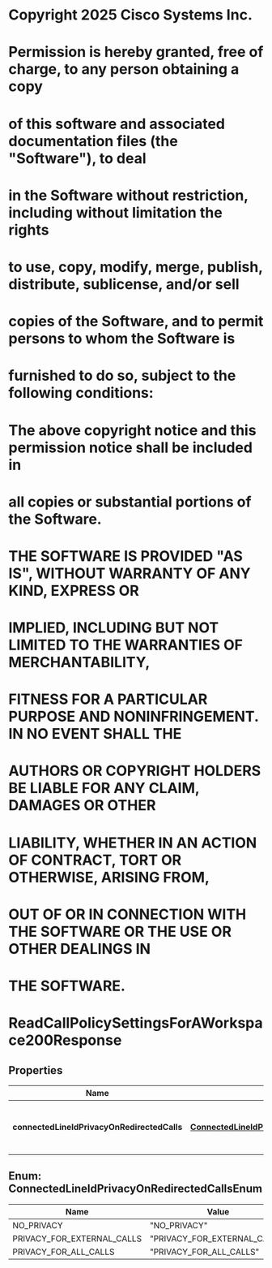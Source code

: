 <!--  Copyright 2025 Cisco Systems Inc.

Permission is hereby granted, free of charge, to any person obtaining a copy
of this software and associated documentation files (the "Software"), to deal
in the Software without restriction, including without limitation the rights
to use, copy, modify, merge, publish, distribute, sublicense, and/or sell
copies of the Software, and to permit persons to whom the Software is
furnished to do so, subject to the following conditions:

The above copyright notice and this permission notice shall be included in
all copies or substantial portions of the Software.

THE SOFTWARE IS PROVIDED "AS IS", WITHOUT WARRANTY OF ANY KIND, EXPRESS OR
IMPLIED, INCLUDING BUT NOT LIMITED TO THE WARRANTIES OF MERCHANTABILITY,
FITNESS FOR A PARTICULAR PURPOSE AND NONINFRINGEMENT. IN NO EVENT SHALL THE
AUTHORS OR COPYRIGHT HOLDERS BE LIABLE FOR ANY CLAIM, DAMAGES OR OTHER
LIABILITY, WHETHER IN AN ACTION OF CONTRACT, TORT OR OTHERWISE, ARISING FROM,
OUT OF OR IN CONNECTION WITH THE SOFTWARE OR THE USE OR OTHER DEALINGS IN
THE SOFTWARE.-->
# Copyright 2025 Cisco Systems Inc.
#
# Permission is hereby granted, free of charge, to any person obtaining a copy
# of this software and associated documentation files (the "Software"), to deal
# in the Software without restriction, including without limitation the rights
# to use, copy, modify, merge, publish, distribute, sublicense, and/or sell
# copies of the Software, and to permit persons to whom the Software is
# furnished to do so, subject to the following conditions:
#
# The above copyright notice and this permission notice shall be included in
# all copies or substantial portions of the Software.
#
# THE SOFTWARE IS PROVIDED "AS IS", WITHOUT WARRANTY OF ANY KIND, EXPRESS OR
# IMPLIED, INCLUDING BUT NOT LIMITED TO THE WARRANTIES OF MERCHANTABILITY,
# FITNESS FOR A PARTICULAR PURPOSE AND NONINFRINGEMENT. IN NO EVENT SHALL THE
# AUTHORS OR COPYRIGHT HOLDERS BE LIABLE FOR ANY CLAIM, DAMAGES OR OTHER
# LIABILITY, WHETHER IN AN ACTION OF CONTRACT, TORT OR OTHERWISE, ARISING FROM,
# OUT OF OR IN CONNECTION WITH THE SOFTWARE OR THE USE OR OTHER DEALINGS IN
# THE SOFTWARE.



# ReadCallPolicySettingsForAWorkspace200Response


## Properties

| Name | Type | Description | Notes |
|------------ | ------------- | ------------- | -------------|
|**connectedLineIdPrivacyOnRedirectedCalls** | [**ConnectedLineIdPrivacyOnRedirectedCallsEnum**](#ConnectedLineIdPrivacyOnRedirectedCallsEnum) | Specifies the connection type to be used. |  |



## Enum: ConnectedLineIdPrivacyOnRedirectedCallsEnum

| Name | Value |
|---- | -----|
| NO_PRIVACY | &quot;NO_PRIVACY&quot; |
| PRIVACY_FOR_EXTERNAL_CALLS | &quot;PRIVACY_FOR_EXTERNAL_CALLS&quot; |
| PRIVACY_FOR_ALL_CALLS | &quot;PRIVACY_FOR_ALL_CALLS&quot; |



